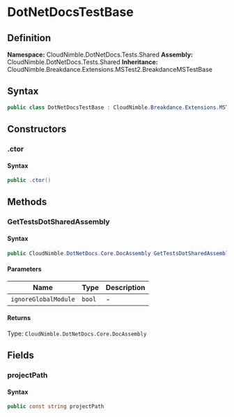 # DotNetDocsTestBase

## Definition

**Namespace:** CloudNimble.DotNetDocs.Tests.Shared
**Assembly:** CloudNimble.DotNetDocs.Tests.Shared
**Inheritance:** CloudNimble.Breakdance.Extensions.MSTest2.BreakdanceMSTestBase

## Syntax

```csharp
public class DotNetDocsTestBase : CloudNimble.Breakdance.Extensions.MSTest2.BreakdanceMSTestBase
```

## Constructors

### .ctor

#### Syntax

```csharp
public .ctor()
```

## Methods

### GetTestsDotSharedAssembly

#### Syntax

```csharp
public CloudNimble.DotNetDocs.Core.DocAssembly GetTestsDotSharedAssembly(bool ignoreGlobalModule)
```

#### Parameters

| Name | Type | Description |
|------|------|-------------|
| `ignoreGlobalModule` | `bool` | - |

#### Returns

Type: `CloudNimble.DotNetDocs.Core.DocAssembly`

## Fields

### projectPath

#### Syntax

```csharp
public const string projectPath
```

